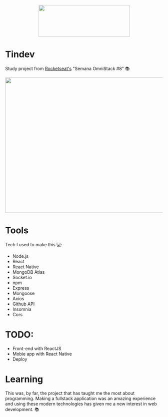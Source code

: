 <p align="center">
  <img width="291" height="102" src="https://66.media.tumblr.com/2e192870164dc429ba58cdc9404ae91d/4ece929c334a4f60-fe/s540x810/296eb78af26786b80517b9827e2ca7899b7ad470.png">
</p>

# Tindev
Study project from [Rocketseat's](https://rocketseat.com.br/) "Semana OmniStack #8" :books:  

<p align="center">
  <img width="1910" height="434" src="https://66.media.tumblr.com/e1aea95b23681e4a2b91ded03515ed06/4ece929c334a4f60-29/s540x810/ce7835fd0c706e1342124bbac077bf13cac751eb.png">
</p>

# Tools
Tech I used to make this :computer::
- Node.js
- React
- React Native
- MongoDB Atlas
- Socket.io
- npm
- Express
- Mongoose
- Axios
- Github API
- Insomnia
- Cors

# TODO:
- Front-end with ReactJS
- Mobie app with React Native
- Deploy

# Learning
This was, by far, the project that has taught me the most about programming. Making a fullstack application was an amazing experience
and using these modern technologies has given me a new interest in web development. :books:
